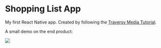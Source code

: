 # Shopping List App
My first React Native app. Created by following the [Traversy Media Tutorial](https://www.youtube.com/watch?v=Hf4MJH0jDb4). 

A small demo on the end product: 

![ ](demo/shopping_list_demo.gif)
